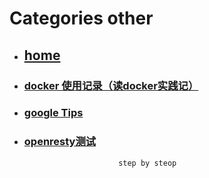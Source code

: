 # Categories other
* ## [home](../README.md)
* ### [docker 使用记录（读docker实践记）](docker.md)
* ### [google Tips](google_search_tips.md)
* ### [openresty测试](openresty_test.md)
                           step by steop